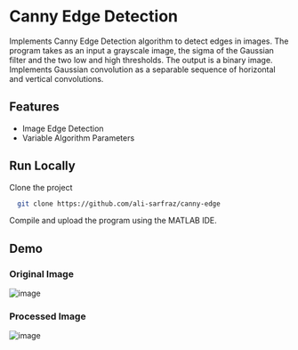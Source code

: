 # Canny Edge Detection
Implements Canny Edge Detection algorithm to detect edges in images. The program takes as an input a grayscale image, the sigma of the Gaussian filter
and the two low and high thresholds. The output is a binary image. Implements Gaussian convolution as a separable sequence of horizontal and vertical convolutions.

## Features

- Image Edge Detection
- Variable Algorithm Parameters

## Run Locally

Clone the project

```bash
  git clone https://github.com/ali-sarfraz/canny-edge
```

Compile and upload the program using the MATLAB IDE.

## Demo

### Original Image

![image](https://user-images.githubusercontent.com/98780551/152435553-52bf95f8-f47f-4c94-82c4-b0db2626b0d1.png)

### Processed Image

![image](https://user-images.githubusercontent.com/98780551/152435802-9e4f9a5e-2dfb-438e-8e40-594727ef9c7c.png)
